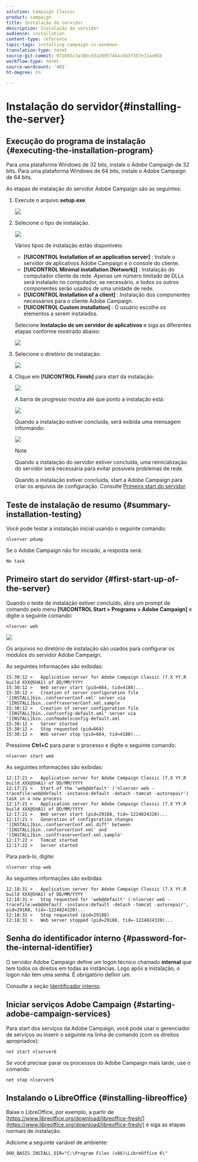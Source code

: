 ```yaml
---
solution: Campaign Classic
product: campaign
title: Instalação do servidor
description: Instalação do servidor
audience: installation
content-type: reference
topic-tags: installing-campaign-in-windows-
translation-type: tm+mt
source-git-commit: 972885c3a38bcd3a260574bacbb3f507e11ae05b
workflow-type: tm+mt
source-wordcount: '401'
ht-degree: 2%

---
```



# Instalação do servidor{#installing-the-server}

## Execução do programa de instalação {#executing-the-installation-program}

Para uma plataforma Windows de 32 bits, instale o Adobe Campaign de 32 bits. Para uma plataforma Windows de 64 bits, instale o Adobe Campaign de 64 bits.

As etapas de instalação do servidor Adobe Campaign são as seguintes:

1. Execute o arquivo **setup.exe**.

   ![](assets/s_ncs_install_installer_01.png)

1. Selecione o tipo de instalação.

   ![](assets/s_ncs_install_installer_01a.png)

   Vários tipos de instalação estão disponíveis:

   * **[!UICONTROL Installation of an application server]** : Instale o servidor de aplicativos Adobe Campaign e o console do cliente.
   * **[!UICONTROL Minimal installation (Network)]** : Instalação do computador cliente da rede. Apenas um número limitado de DLLs será instalado no computador, se necessário, e todos os outros componentes serão usados de uma unidade de rede.
   * **[!UICONTROL Installation of a client]** : Instalação dos componentes necessários para o cliente Adobe Campaign.
   * **[!UICONTROL Custom installation]** : O usuário escolhe os elementos a serem instalados.

   Selecione **Instalação de um servidor de aplicativos** e siga as diferentes etapas conforme mostrado abaixo:

   ![](assets/s_ncs_install_installer_02.png)

1. Selecione o diretório de instalação:

   ![](assets/s_ncs_install_installer_03.png)

1. Clique em **[!UICONTROL Finish]** para start da instalação:

   ![](assets/s_ncs_install_installer_04.png)

   A barra de progresso mostra até que ponto a instalação está:

   ![](assets/s_ncs_install_installer_05.png)

   Quando a instalação estiver concluída, será exibida uma mensagem informando:

   ![](assets/s_ncs_install_installer_06.png)

   >[!NOTE]
   >
   >Quando a instalação do servidor estiver concluída, uma reinicialização do servidor será necessária para evitar possíveis problemas de rede.

   Quando a instalação estiver concluída, start a Adobe Campaign para criar os arquivos de configuração. Consulte [Primeiro start do servidor](#first-start-up-of-the-server).

## Teste de instalação de resumo {#summary-installation-testing}

Você pode testar a instalação inicial usando o seguinte comando:

```
nlserver pdump
```

Se o Adobe Campaign não for iniciado, a resposta será:

```
No task
```

## Primeiro start do servidor {#first-start-up-of-the-server}

Quando o teste de instalação estiver concluído, abra um prompt de comando pelo menu **[!UICONTROL Start > Programs > Adobe Campaign]** e digite o seguinte comando:

```
nlserver web
```

![](assets/s_ncs_install_cmd_nlserverweb.png)

Os arquivos no diretório de instalação são usados para configurar os módulos do servidor Adobe Campaign.

As seguintes informações são exibidas:

```
15:30:12 >   Application server for Adobe Campaign Classic (7.X YY.R build XXX@SHA1) of DD/MM/YYYY
15:30:12 >   Web server start (pid=664, tid=4188)...
15:30:12 >   Creation of server configuration file '[INSTALL]bin..confserverConf.xml' server via '[INSTALL]bin..conffraserverConf.xml.sample
15:30:12 >   Creation of server configuration file '[INSTALL]bin..confconfig-default.xml' server via '[INSTALL]bin..confmodelsconfig-default.xml
15:30:12 >   Server started
15:30:12 >   Stop requested (pid=664)
15:30:12 >   Web server stop (pid=664, tid=4188)...
```

Pressione **Ctrl+C** para parar o processo e digite o seguinte comando:

```
nlserver start web
```

As seguintes informações são exibidas:

```
12:17:21 >   Application server for Adobe Campaign Classic (7.X YY.R build XXX@SHA1) of DD/MM/YYYY
12:17:21 >   Start of the 'web@default' ('nlserver web -tracefile:web@default -instance:default -detach -tomcat -autorepair') task in a new process 
12:17:21 >   Application server for Adobe Campaign Classic (7.X YY.R build XXX@SHA1) of DD/MM/YYYY
12:17:21 >   Web server start (pid=29188, tid=-1224824320)...
12:17:21 >   Generation of configuration changes '[INSTALL]bin..confserverConf.xml.diff' between '[INSTALL]bin..confserverConf.xml' and '[INSTALL]bin..conffraserverConf.xml.sample'
12:17:22 >   Tomcat started
12:17:22 >   Server started
```

Para pará-lo, digite:

```
nlserver stop web
```

As seguintes informações são exibidas:

```
12:18:31 >   Application server for Adobe Campaign Classic (7.X YY.R build XXX@SHA1) of DD/MM/YYYY
12:18:31 >   Stop requested for 'web@default' ('nlserver web -tracefile:web@default -instance:default -detach -tomcat -autorepair', pid=29188, tid=-1224824320)...
12:18:31 >   Stop requested (pid=29188)
12:18:31 >   Web server stopped (pid=29188, tid=-1224824320)...
```

## Senha do identificador interno {#password-for-the-internal-identifier}

O servidor Adobe Campaign define um logon técnico chamado **internal** que tem todos os direitos em todas as instâncias. Logo após a instalação, o logon não tem uma senha. É obrigatório definir um.

Consulte a seção [Identificador interno](../../installation/using/campaign-server-configuration.md#internal-identifier).

## Iniciar serviços Adobe Campaign {#starting-adobe-campaign-services}

Para start dos serviços da Adobe Campaign, você pode usar o gerenciador de serviços ou inserir o seguinte na linha de comando (com os direitos apropriados):

```
net start nlserver6
```

Se você precisar parar os processos do Adobe Campaign mais tarde, use o comando:

```
net stop nlserver6
```

## Instalando o LibreOffice {#installing-libreoffice}

Baixe o LibreOffice, por exemplo, a partir de [https://www.libreoffice.org/download/libreoffice-fresh/](https://www.libreoffice.org/download/libreoffice-fresh/) e siga as etapas normais de instalação.

Adicione a seguinte variável de ambiente:

```
OOO_BASIS_INSTALL_DIR="C:\Program Files (x86)\LibreOffice 6\"
```

